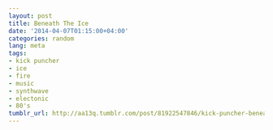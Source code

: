 ```yaml
---
layout: post
title: Beneath The Ice
date: '2014-04-07T01:15:00+04:00'
categories: random
lang: meta
tags:
- kick puncher
- ice
- fire
- music
- synthwave
- electonic
- 80's
tumblr_url: http://aa13q.tumblr.com/post/81922547846/kick-puncher-beneath-the-ice
---
```

